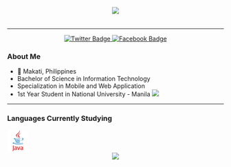 <div align="center">
<img src="https://user-images.githubusercontent.com/119907392/212482748-1119ca5f-d40f-4975-a69a-bba31933c54c.png" width="900"/>
  </div>
<div id = "stalk" align="center">
<img src="https://komarev.com/ghpvc/?username=Kicoop&style=flat-square&color=blue" alt="" width=""/>
  </div>
  
---

  <div id="badges" align="center">
  <a href="https://twitter.com/kikoin4k">
    <img src="https://img.shields.io/badge/Twitter-blue?style=for-the-badge&logo=twitter&logoColor=white" alt="Twitter Badge"/>
  </a>
  <a href="https://www.facebook.com/kiko24k">
    <img src="https://img.shields.io/badge/Facebook-blue?style=for-the-badge&logo=facebook&logoColor=white" alt="Facebook Badge"/>
  </a>
</div>
 
  ### About Me
 - :round_pushpin: Makati, Philippines
 - Bachelor of Science in Information Technology
 - Specialization in Mobile and Web Application
 - 1st Year Student in National University - Manila <img src="https://upload.wikimedia.org/wikipedia/en/a/a2/National_University_seal.png" width="15">
  
---
  ### Languages Currently Studying
  <div>
  <img src="https://github.com/devicons/devicon/blob/master/icons/java/java-original-wordmark.svg" title="Java" alt="Java" width="50" height="50"/>&nbsp;
  </div>

<div id="stats" align="center">
  <img src="http://github-readme-streak-stats.herokuapp.com?user=Kicoop&theme=leafy&hide_border=true" width="430"/>
  </div>
